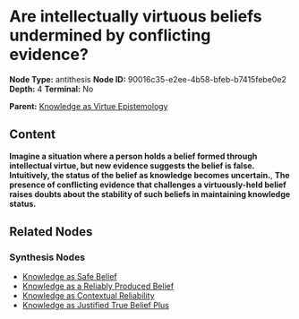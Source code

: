 # Are intellectually virtuous beliefs undermined by conflicting evidence?

**Node Type:** antithesis
**Node ID:** 90016c35-e2ee-4b58-bfeb-b7415febe0e2
**Depth:** 4
**Terminal:** No

**Parent:** [Knowledge as Virtue Epistemology](knowledge-as-virtue-epistemology-synthesis-533ba658-340d-4c1f-bc0b-952fa791a0b4.md)

## Content

**Imagine a situation where a person holds a belief formed through intellectual virtue, but new evidence suggests the belief is false. Intuitively, the status of the belief as knowledge becomes uncertain.**, **The presence of conflicting evidence that challenges a virtuously-held belief raises doubts about the stability of such beliefs in maintaining knowledge status.**

## Related Nodes

### Synthesis Nodes

- [Knowledge as Safe Belief](knowledge-as-safe-belief-synthesis-1f5d208e-0ae0-4126-a6ba-976e96d4e445.md)
- [Knowledge as a Reliably Produced Belief](knowledge-as-a-reliably-produced-belief-synthesis-91b8c081-ca28-4ee0-8be2-9f910e623a37.md)
- [Knowledge as Contextual Reliability](knowledge-as-contextual-reliability-synthesis-e9bf15a3-034d-4a69-bb54-c50eee69821b.md)
- [Knowledge as Justified True Belief Plus](knowledge-as-justified-true-belief-plus-synthesis-f9df060b-50ec-4ca9-835a-4e4299fb7ca7.md)
